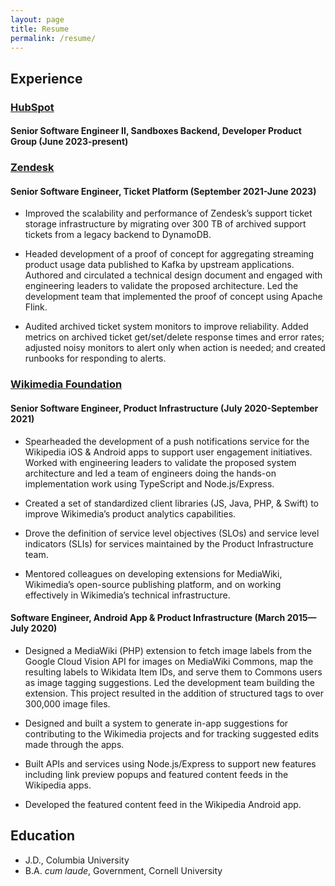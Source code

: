 ```yaml
---
layout: page
title: Resume
permalink: /resume/
---
```


## Experience

### [HubSpot](https://www.hubspot.com)
#### Senior Software Engineer II, Sandboxes Backend, Developer Product Group (June 2023-present)


### [Zendesk](https://zendesk.com)
#### Senior Software Engineer, Ticket Platform (September 2021-June 2023)

* Improved the scalability and performance of Zendesk’s support ticket storage infrastructure by migrating over 300 TB of archived support tickets from a legacy backend to DynamoDB.

* Headed development of a proof of concept for aggregating streaming product usage data published to Kafka by upstream applications. Authored and circulated a technical design document and engaged with engineering leaders to validate the proposed architecture. Led the development team that implemented the proof of concept using Apache Flink.

* Audited archived ticket system monitors to improve reliability. Added metrics on archived ticket get/set/delete response times and error rates; adjusted noisy monitors to alert only when action is needed; and created runbooks for responding to alerts.

### [Wikimedia Foundation](https://wikimediafoundation.org)
#### Senior Software Engineer, Product Infrastructure (July 2020-September 2021)

* Spearheaded the development of a push notifications service for the Wikipedia iOS & Android apps to support user engagement initiatives. Worked with engineering leaders to validate the proposed system architecture and led a team of engineers doing the hands-on implementation work using TypeScript and Node.js/Express.

* Created a set of standardized client libraries (JS, Java, PHP, & Swift) to improve Wikimedia’s product analytics capabilities.

* Drove the definition of service level objectives (SLOs) and service level indicators (SLIs) for services maintained by the Product Infrastructure team.

* Mentored colleagues on developing extensions for MediaWiki, Wikimedia’s open-source publishing platform, and on working effectively in Wikimedia’s technical infrastructure.

#### Software Engineer, Android App & Product Infrastructure (March 2015—July 2020)

* Designed a MediaWiki (PHP) extension to fetch image labels from the Google Cloud Vision API for images on MediaWiki Commons, map the resulting labels to Wikidata Item IDs, and serve them to Commons users as image tagging suggestions. Led the development team building the extension. This project resulted in the addition of structured tags to over 300,000 image files.

* Designed and built a system to generate in-app suggestions for contributing to the Wikimedia projects and for tracking suggested edits made through the apps.

* Built APIs and services using Node.js/Express to support new features including link preview popups and featured content feeds in the Wikipedia apps.

* Developed the featured content feed in the Wikipedia Android app.

## Education
* J.D., Columbia University
* B.A. *cum laude*, Government, Cornell University
